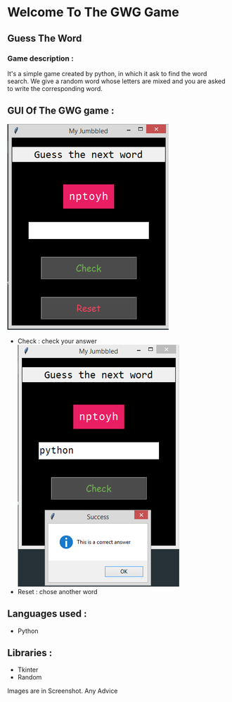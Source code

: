 # Welcome To The GWG Game
## Guess The Word

### Game description :
It's a simple game created by python, in which it ask to find the word search.
We give a random word whose letters are mixed and you are asked to write the corresponding word.

## GUI Of The GWG game :
![alt text](Screenshot/Gui.png)
 * Check : check your answer
   ![alt text](Screenshot/rightAnswer.png)
 * Reset : chose another word
 
## Languages used :
* Python
## Libraries :
* Tkinter
* Random

Images are in Screenshot.
Any Advice 